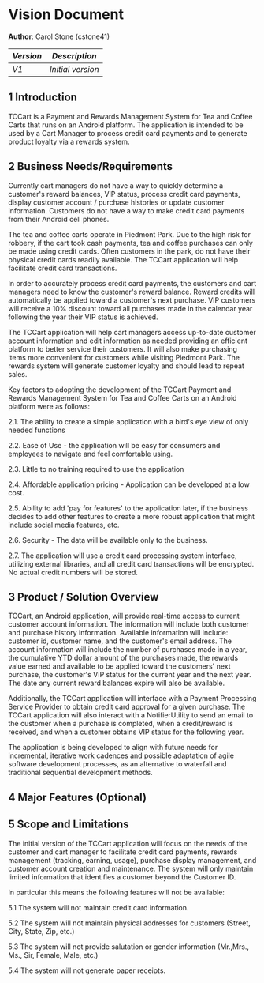 # Vision Document

**Author**: Carol Stone (cstone41)

| *Version* | *Description*     |
| --------|:---------------:|
| *V1*    | *Initial version* |

## 1 Introduction

TCCart is a Payment and Rewards Management System for Tea and Coffee Carts that runs on an Android platform. The application is intended to be used by a Cart Manager to process credit card payments and to generate product loyalty via a rewards system.

## 2 Business Needs/Requirements

Currently cart managers do not have a way to quickly determine a customer's reward balances, VIP status, process credit card payments, display customer account / purchase histories or update customer information.  Customers do not have a way to make credit card payments from their Android cell phones.  

The tea and coffee carts operate in Piedmont Park.  Due to the high risk for robbery, if the cart took cash payments, tea and coffee purchases can only be made using credit cards. Often customers in the park, do not have their physical credit cards readily available.  The TCCart application will help facilitate credit card transactions.

In order to accurately process credit card payments, the customers and cart managers need to know the customer's reward balance.  Reward credits will automatically be applied toward a customer's next purchase. VIP customers will receive a 10% discount toward all purchases made in the calendar year following the year their VIP status is achieved.  

The TCCart application will help cart managers access up-to-date customer account information and edit information as needed providing an efficient platform to better service their customers.  It will also make purchasing items more convenient for customers while visiting Piedmont Park. The rewards system will generate customer loyalty and should lead to repeat sales.

Key factors to adopting the development of the TCCart Payment and Rewards Management System for Tea and Coffee Carts on an Android platform were as follows:

2.1. The ability to create a simple application with a bird's eye view of only needed functions

2.2. Ease of Use - the application will be easy for consumers and employees to navigate and feel comfortable using. 

2.3. Little to no training required to use the application

2.4. Affordable application pricing - Application can be developed at a low cost.  

2.5. Ability to add 'pay for features' to the application later, if the business decides to add other features to create a more robust application that might include social media features, etc.

2.6. Security - The data will be available only to the business.

2.7. The application will use a credit card processing system interface, utilizing external libraries, and all credit card transactions will be encrypted.  No actual credit numbers will be stored.

## 3 Product / Solution Overview

TCCart, an Android application, will provide real-time access to current customer account information.  The information will include both customer and purchase history information.  Available information will include: customer id, customer name, and the customer's email address.  The account information will include the number of purchases made in a year, the cumulative YTD dollar amount of the purchases made, the rewards value earned and available to be applied toward the customers' next purchase, the customer's VIP status for the current year and the next year.  The  date any current reward balances expire will also be available.

Additionally, the TCCart application will interface with a Payment Processing Service Provider to obtain credit card approval for a given purchase.  The TCCart application will also interact with a NotifierUtility to send an email to the customer when a purchase is completed, when a credit/reward is received, and when a customer obtains VIP status for the following year.

The application is being developed to align with future needs for incremental, iterative work cadences and possible adaptation of agile software development processes, as an alternative to waterfall and traditional sequential development methods.

## 4 Major Features (Optional)

## 5 Scope and Limitations

The initial version of the TCCart application will focus on the needs of the customer and cart manager to facilitate credit card payments, rewards management (tracking, earning, usage), purchase display management, and customer account creation and maintenance. The system will only maintain limited information that identifies a customer beyond the Customer ID.  

In particular this means the following features will not be available:

5.1  The system will not maintain credit card information.

5.2  The system will not maintain physical addresses for customers (Street, City, State, Zip, etc.)

5.3  The system will not provide salutation or gender information (Mr.,Mrs., Ms., Sir, Female, Male, etc.)

5.4  The system will not generate paper receipts.
